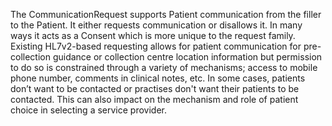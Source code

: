 The CommunicationRequest supports Patient communication from the filler to the Patient.  It either requests communication or disallows it. In many ways it acts as a Consent which is more unique to the request family. Existing HL7v2-based requesting allows for patient communication for pre-collection guidance or collection centre location information but permission to do so is constrained through a variety of mechanisms; access to mobile phone number, comments in clinical notes, etc.  In some cases, patients don’t want to be contacted or practises don't want their patients to be contacted.  This can also impact on the mechanism and role of patient choice in selecting a service provider.